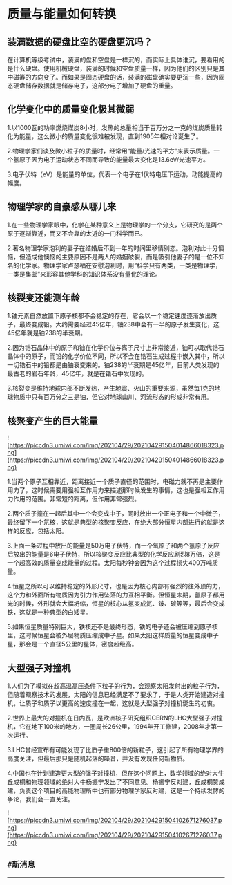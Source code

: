 # 质量与能量如何转换

## 装满数据的硬盘比空的硬盘更沉吗？

在计算机等级考试中，装满的盘和空盘是一样沉的，而实际上具体谁沉，要看用的是什么硬盘。使用机械硬盘，装满的时候和空盘质量一样，因为他们的区别只是其中磁筹的方向变了。而如果是固态硬盘的话，装满的磁盘确实要更沉一些，因为固态硬盘储存数据就是储存电子，这部分电子增加了硬盘的重量。

## 化学变化中的质量变化极其微弱

1.以1000瓦的功率燃烧煤炭8小时，发热的总量相当于百万分之一克的煤炭质量转化为能量，这么微小的质量变化很难被发现，直到1905年相对论诞生了。



2.物理学家们谈及微小粒子的质量时，经常用“能量/光速的平方”来表示质量。一个氢原子因为电子运动状态不同而导致的能量最大变化是13.6eV/光速平方。



3.电子伏特（eV）是能量的单位，代表一个电子在1伏特电压下运动，动能提高的幅度。

## 物理学家的自豪感从哪儿来

1.在一些物理学家眼中，化学在某种意义上是物理学的一个分支，它研究的是两个原子逐渐靠近，而又不会靠的太近的一门科学而已。



2.著名物理学家泡利的妻子在结婚后不到一年的时间里移情别恋。泡利对此十分懊恼，但造成他懊恼的主要原因不是两人的婚姻破裂，而是吸引他妻子的是一位不知名的化学家。物理学家卢瑟福在安慰泡利时，用“科学只有两类，一类是物理学，一类是集邮”来形容其他学科的知识体系没有量化的理论。

## 核裂变还能测年龄

1.铀元素自然放置下原子核都不会稳定的存在，它会以一个稳定速度逐渐放出质子，最终变成铅。大约需要经过45亿年，铀238中会有一半的原子发生变化，这45亿年就是铀238的半衰期。



2.因为锆石晶体中的原子和铀在化学价位与离子尺寸上非常接近，铀可以取代锆石晶体中的原子，而铅的化学价位不同，所以不会在锆石生成过程中嵌入其中，所以一切锆石中的铅都是由铀衰变来的。铀238的半衰期是45亿年，目前人类发现的最古老的岩石年龄，45亿年，就是在锆石中发现的。



3.核裂变是维持地球内部不断发热，产生地震、火山的重要来源，虽然每1克的地球物质中只有百万分之三是铀，但它对地球山川、河流形态的形成非常有用。

## 核聚变产生的巨大能量

![https://piccdn3.umiwi.com/img/202104/29/202104291504014866018323.png](https://piccdn3.umiwi.com/img/202104/29/202104291504014866018323.png)

1.当两个原子互相靠近，距离接近一个质子直径的范围时，电磁力就不再是主要作用力了，这时候需要用强相互作用力来描述那时候发生的事情，这也是强相互作用力作用的范围。非常短的距离，但作用非常强烈。



2.两个质子撞在一起后其中一个会变成中子，同时放出一个正电子和一个中微子，最终留下一个氘核，这就是典型的核聚变反应，在绝大部分恒星内部进行的就是这样的反应，包括太阳。



3.上面一条过程中放出的能量是50万电子伏特，而一个氧原子和两个氢原子反应后放出的能量是6电子伏特，所以核聚变反应比典型的化学反应剧烈8万倍，这是一个超高效的质量变成能量的过程。太阳每秒钟会因为这个过程损失400万吨质量。



4.恒星之所以可以维持稳定的外形尺寸，也是因为核心内部有强烈的往外顶的力，这个力和外面所有物质因为引力作用坠落的力互相平衡。但恒星末期，氢原子都用光的时候，外形就会大幅坍缩，恒星的核心从氢变成氦、铍、碳等等，最后会变成铁，这就是一种典型的白矮星。



5.如果恒星质量特别巨大，铁核还不是最终形态，铁的电子还会被压缩到原子核里，这时候恒星会被外层物质压缩成中子星。如果太阳这样质量的恒星变成中子星，那会是一个直径5公里的星体，密度超级高。

## 大型强子对撞机

1.人们为了模拟在超高温高压条件下粒子的行为，会观察太阳发射出的粒子行为，但随着观察技术的发展，太阳的信息已经满足不了要求了，于是人类开始建造对撞机，让质子和质子以更高的速度撞在一起，这就是大型强子对撞机诞生的初衷。



2.世界上最大的对撞机在日内瓦，是欧洲核子研究组织CERN的LHC大型强子对撞机，它在地下100米的地方，一圈周长26公里，1994年开工修建，2008年才第一次运行。



3.LHC曾经宣布有可能发现了比质子重800倍的新粒子，这引起了所有物理学界的高度关注，但最后那只是随机起落的噪音，并没有发现任何新物质。



4.中国也在计划建造更大型的强子对撞机，但在这个问题上，数学领域的绝对大牛丘成桐和物理领域的绝对大牛杨振宁发出了不同意见。杨振宁反对建，丘成桐赞成建，负责这个项目的高能物理所中也有部分物理学家反对建，这是一个持续发酵的争论，我们会一直关注。

![https://piccdn3.umiwi.com/img/202104/29/202104291504102671276037.png](https://piccdn3.umiwi.com/img/202104/29/202104291504102671276037.png)

## `#新消息`

---

